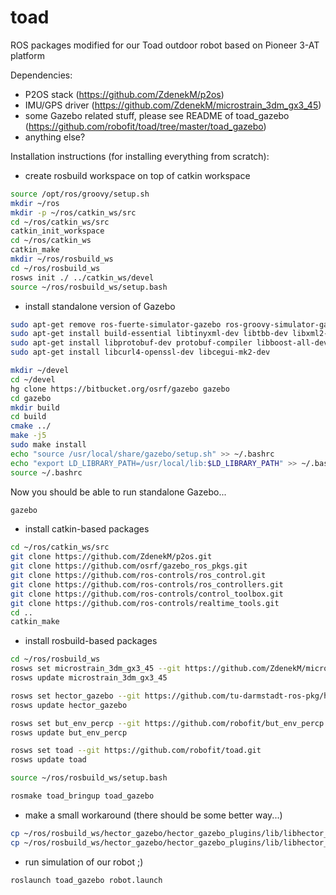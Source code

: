 toad
====

ROS packages modified for our Toad outdoor robot based on Pioneer 3-AT platform


Dependencies:

* P2OS stack (https://github.com/ZdenekM/p2os)
* IMU/GPS driver (https://github.com/ZdenekM/microstrain_3dm_gx3_45)
* some Gazebo related stuff, please see README of toad_gazebo (https://github.com/robofit/toad/tree/master/toad_gazebo)
* anything else?

Installation instructions (for installing everything from scratch):

* create rosbuild workspace on top of catkin workspace

```bash
source /opt/ros/groovy/setup.sh
mkdir ~/ros
mkdir -p ~/ros/catkin_ws/src
cd ~/ros/catkin_ws/src
catkin_init_workspace
cd ~/ros/catkin_ws
catkin_make
mkdir ~/ros/rosbuild_ws
cd ~/ros/rosbuild_ws
rosws init ./ ../catkin_ws/devel
source ~/ros/rosbuild_ws/setup.bash
```

* install standalone version of Gazebo

```bash
sudo apt-get remove ros-fuerte-simulator-gazebo ros-groovy-simulator-gazebo
sudo apt-get install build-essential libtinyxml-dev libtbb-dev libxml2-dev libqt4-dev pkg-config  libprotoc-dev libfreeimage-dev
sudo apt-get install libprotobuf-dev protobuf-compiler libboost-all-dev freeglut3-dev cmake libogre-dev libtar-dev
sudo apt-get install libcurl4-openssl-dev libcegui-mk2-dev

mkdir ~/devel
cd ~/devel
hg clone https://bitbucket.org/osrf/gazebo gazebo
cd gazebo
mkdir build
cd build
cmake ../
make -j5
sudo make install
echo "source /usr/local/share/gazebo/setup.sh" >> ~/.bashrc
echo "export LD_LIBRARY_PATH=/usr/local/lib:$LD_LIBRARY_PATH" >> ~/.bashrc
source ~/.bashrc
```

Now you should be able to run standalone Gazebo...

```bash
gazebo
```

* install catkin-based packages

```bash
cd ~/ros/catkin_ws/src
git clone https://github.com/ZdenekM/p2os.git
git clone https://github.com/osrf/gazebo_ros_pkgs.git
git clone https://github.com/ros-controls/ros_control.git
git clone https://github.com/ros-controls/ros_controllers.git
git clone https://github.com/ros-controls/control_toolbox.git
git clone https://github.com/ros-controls/realtime_tools.git
cd ..
catkin_make
```

* install rosbuild-based packages

```bash
cd ~/ros/rosbuild_ws
rosws set microstrain_3dm_gx3_45 --git https://github.com/ZdenekM/microstrain_3dm_gx3_45.git
rosws update microstrain_3dm_gx3_45

rosws set hector_gazebo --git https://github.com/tu-darmstadt-ros-pkg/hector_gazebo.git
rosws update hector_gazebo

rosws set but_env_percp --git https://github.com/robofit/but_env_percp.git
rosws update but_env_percp

rosws set toad --git https://github.com/robofit/toad.git
rosws update toad

source ~/ros/rosbuild_ws/setup.bash

rosmake toad_bringup toad_gazebo
```

* make a small workaround (there should be some better way...)

```bash
cp ~/ros/rosbuild_ws/hector_gazebo/hector_gazebo_plugins/lib/libhector_gazebo_ros_gps.so ~/ros/catkin_ws/devel/lib/
cp ~/ros/rosbuild_ws/hector_gazebo/hector_gazebo_plugins/lib/libhector_gazebo_ros_imu.so ~/ros/catkin_ws/devel/lib/
```


* run simulation of our robot ;)

```bash
roslaunch toad_gazebo robot.launch
```


